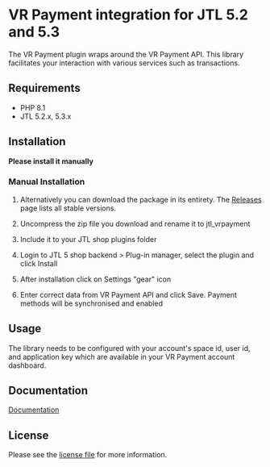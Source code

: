 

VR Payment integration for JTL 5.2 and 5.3
=============================

The VR Payment plugin wraps around the VR Payment API. This library facilitates your interaction with various services such as transactions.

## Requirements

- PHP 8.1
- JTL 5.2.x, 5.3.x

## Installation

**Please install it manually**

### Manual Installation


1. Alternatively you can download the package in its entirety. The [Releases](../../releases) page lists all stable versions.

2. Uncompress the zip file you download and rename it to jtl_vrpayment

3. Include it to your JTL shop plugins folder

4. Login to JTL 5 shop backend > Plug-in manager, select the plugin and click Install

5. After installation click on Settings "gear" icon

6. Enter correct data from VR Payment API and click Save. Payment methods will be synchronised and enabled


## Usage
The library needs to be configured with your account's space id, user id, and application key which are available in your VR Payment
account dashboard.

## Documentation

[Documentation](https://gateway.vr-payment.de/doc/jtl-5/1.0.35/docs/en/documentation.html)

## License

Please see the [license file](https://github.com/vr-payment/jtl-5/blob/master/LICENSE.txt) for more information.
